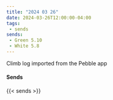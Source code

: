 ```yaml
---
title: "2024 03 26"
date: 2024-03-26T12:00:00-04:00
tags:
 - sends
sends:
 - Green 5.10
 - White 5.8
---
```


Climb log imported from the Pebble app<!--more-->

#### Sends

{{< sends >}}

